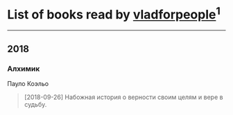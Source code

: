 # List of books read by [vladforpeople](http://vk.com/id12267158)<sup>1</sup>
---

## 2018

### Алхимик
Пауло Коэльо
> [2018-09-26] Набожная история о верности своим целям и вере в судьбу.



